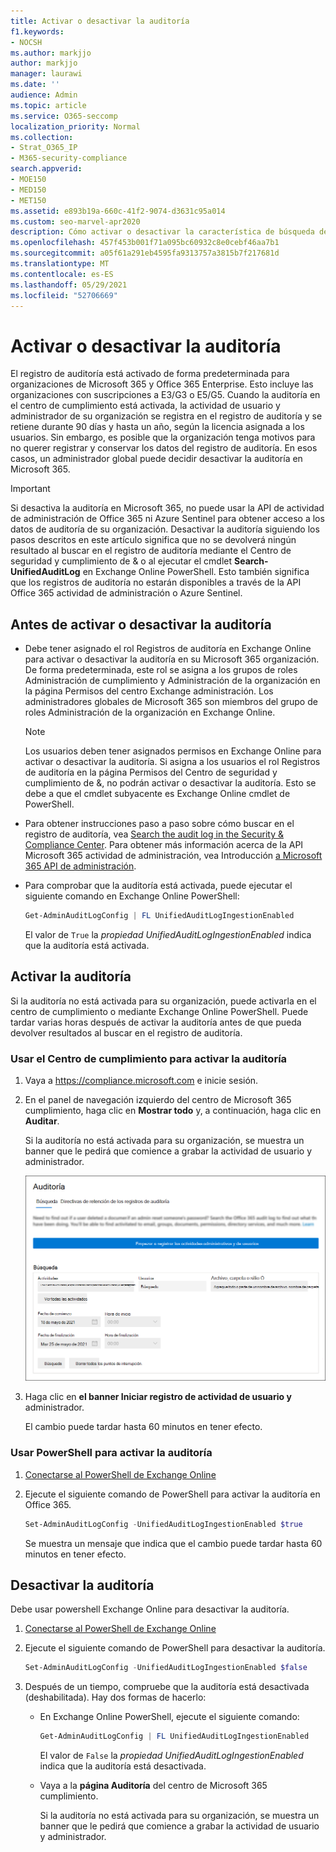 ```yaml
---
title: Activar o desactivar la auditoría
f1.keywords:
- NOCSH
ms.author: markjjo
author: markjjo
manager: laurawi
ms.date: ''
audience: Admin
ms.topic: article
ms.service: O365-seccomp
localization_priority: Normal
ms.collection:
- Strat_O365_IP
- M365-security-compliance
search.appverid:
- MOE150
- MED150
- MET150
ms.assetid: e893b19a-660c-41f2-9074-d3631c95a014
ms.custom: seo-marvel-apr2020
description: Cómo activar o desactivar la característica de búsqueda de registro de auditoría en el centro de cumplimiento de Microsoft 365 para habilitar o deshabilitar la capacidad de los administradores de buscar en el registro de auditoría.
ms.openlocfilehash: 457f453b001f71a095bc60932c8e0cebf46aa7b1
ms.sourcegitcommit: a05f61a291eb4595fa9313757a3815b7f217681d
ms.translationtype: MT
ms.contentlocale: es-ES
ms.lasthandoff: 05/29/2021
ms.locfileid: "52706669"
---
```

# <a name="turn-auditing-on-or-off"></a>Activar o desactivar la auditoría

El registro de auditoría está activado de forma predeterminada para organizaciones de Microsoft 365 y Office 365 Enterprise. Esto incluye las organizaciones con suscripciones a E3/G3 o E5/G5. Cuando la auditoría en el centro de cumplimiento está activada, la actividad de usuario y administrador de su organización se registra en el registro de auditoría y se retiene durante 90 días y hasta un año, según la licencia asignada a los usuarios. Sin embargo, es posible que la organización tenga motivos para no querer registrar y conservar los datos del registro de auditoría. En esos casos, un administrador global puede decidir desactivar la auditoría en Microsoft 365.

> [!IMPORTANT]
> Si desactiva la auditoría en Microsoft 365, no puede usar la API de actividad de administración de Office 365 ni Azure Sentinel para obtener acceso a los datos de auditoría de su organización. Desactivar la auditoría siguiendo los pasos descritos en este artículo significa que no se devolverá ningún resultado al buscar en el registro de auditoría mediante el Centro de seguridad y cumplimiento de & o al ejecutar el cmdlet **Search-UnifiedAuditLog** en Exchange Online PowerShell. Esto también significa que los registros de auditoría no estarán disponibles a través de la API Office 365 actividad de administración o Azure Sentinel.
  
## <a name="before-you-turn-auditing-on-or-off"></a>Antes de activar o desactivar la auditoría

- Debe tener asignado el rol Registros de auditoría en Exchange Online para activar o desactivar la auditoría en su Microsoft 365 organización. De forma predeterminada, este rol se asigna a los  grupos de roles Administración de cumplimiento y Administración de la organización en la página Permisos del centro Exchange administración. Los administradores globales de Microsoft 365 son miembros del grupo de roles Administración de la organización en Exchange Online. 

    > [!NOTE]
    > Los usuarios deben tener asignados permisos en Exchange Online para activar o desactivar la auditoría. Si asigna a los usuarios  el rol Registros de auditoría en la página Permisos del Centro de seguridad y cumplimiento de &, no podrán activar o desactivar la auditoría. Esto se debe a que el cmdlet subyacente es Exchange Online cmdlet de PowerShell. 

- Para obtener instrucciones paso a paso sobre cómo buscar en el registro de auditoría, vea [Search the audit log in the Security & Compliance Center](search-the-audit-log-in-security-and-compliance.md). Para obtener más información acerca de la API Microsoft 365 actividad de administración, vea Introducción [a Microsoft 365 API de administración](/office/office-365-management-api/get-started-with-office-365-management-apis).

- Para comprobar que la auditoría está activada, puede ejecutar el siguiente comando en Exchange Online PowerShell:

    ```powershell
    Get-AdminAuditLogConfig | FL UnifiedAuditLogIngestionEnabled
    ```

    El valor de  `True` la  _propiedad UnifiedAuditLogIngestionEnabled_ indica que la auditoría está activada. 

## <a name="turn-on-auditing"></a>Activar la auditoría

Si la auditoría no está activada para su organización, puede activarla en el centro de cumplimiento o mediante Exchange Online PowerShell. Puede tardar varias horas después de activar la auditoría antes de que pueda devolver resultados al buscar en el registro de auditoría.
  
### <a name="use-the-compliance-center-to-turn-on-auditing"></a>Usar el Centro de cumplimiento para activar la auditoría

1. Vaya a <https://compliance.microsoft.com> e inicie sesión.

2. En el panel de navegación izquierdo del centro de Microsoft 365 cumplimiento, haga clic en **Mostrar todo** y, a continuación, haga clic en **Auditar**.

   Si la auditoría no está activada para su organización, se muestra un banner que le pedirá que comience a grabar la actividad de usuario y administrador.

   ![Banner en la página Auditoría](../media/AuditingBanner.png)

3. Haga clic en **el banner Iniciar registro de actividad de usuario y** administrador.

   El cambio puede tardar hasta 60 minutos en tener efecto.

### <a name="use-powershell-to-turn-on-auditing"></a>Usar PowerShell para activar la auditoría

1. [Conectarse al PowerShell de Exchange Online](/powershell/exchange/connect-to-exchange-online-powershell)

2. Ejecute el siguiente comando de PowerShell para activar la auditoría en Office 365.

    ```powershell
    Set-AdminAuditLogConfig -UnifiedAuditLogIngestionEnabled $true
    ```

    Se muestra un mensaje que indica que el cambio puede tardar hasta 60 minutos en tener efecto.
  
## <a name="turn-off-auditing"></a>Desactivar la auditoría

Debe usar powershell Exchange Online para desactivar la auditoría.
  
1. [Conectarse al PowerShell de Exchange Online](/powershell/exchange/connect-to-exchange-online-powershell)

2. Ejecute el siguiente comando de PowerShell para desactivar la auditoría.

    ```powershell
    Set-AdminAuditLogConfig -UnifiedAuditLogIngestionEnabled $false
    ```

3. Después de un tiempo, compruebe que la auditoría está desactivada (deshabilitada). Hay dos formas de hacerlo:

    - En Exchange Online PowerShell, ejecute el siguiente comando:

      ```powershell
      Get-AdminAuditLogConfig | FL UnifiedAuditLogIngestionEnabled
      ```

      El valor de  `False` la  _propiedad UnifiedAuditLogIngestionEnabled_ indica que la auditoría está desactivada.

    - Vaya a la **página Auditoría** del centro de Microsoft 365 cumplimiento.

      Si la auditoría no está activada para su organización, se muestra un banner que le pedirá que comience a grabar la actividad de usuario y administrador.
